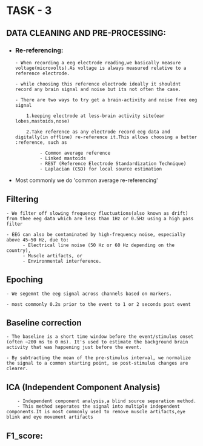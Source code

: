 
# TASK - 3

## DATA CLEANING AND PRE-PROCESSING:

- ### Re-referencing:
    
      - When recording a eeg electrode reading,we basically measure voltage(microvolts).As voltage is always measured relative to a reference electrode.

      - while choosing this reference electrode ideally it shouldnt record any brain signal and noise but its not often the case.

      - There are two ways to try get a brain-activity and noise free eeg signal
          
          1.keeping electrode at less-brain activity site(ear lobes,mastoids,nose)

          2.Take reference as any electrode record eeg data and digitally(in offline) re-reference it.This allows choosing a better :reference, such as

               - Common average reference
               - Linked mastoids
               - REST (Reference Electrode Standardization Technique)
               - Laplacian (CSD) for local source estimation

          

- Most commonly we do 'common average re-referencing'

## Filtering
  
    - We filter off slowing frequency fluctuations(also known as drift) from thee eeg data which are less than 1Hz or 0.5Hz using a high pass filter

    - EEG can also be contaminated by high-frequency noise, especially above 45–50 Hz, due to:
          - Electrical line noise (50 Hz or 60 Hz depending on the country),
          - Muscle artifacts, or
          - Environmental interference.


## Epoching

    - We segemnt the eeg signal across channels based on markers.

    - most commonly 0.2s prior to the event to 1 or 2 seconds post event


## Baseline correction

    - The baseline is a short time window before the event/stimulus onset (often −200 ms to 0 ms). It's used to estimate the background brain activity that was happening just before the event.

    - By subtracting the mean of the pre-stimulus interval, we normalize the signal to a common starting point, so post-stimulus changes are clearer.


## ICA (Independent Component Analysis)
        - Independent component analysis,a blind source seperation method.
        - This method seperates the signal into multiple independent components.It is most commonly used to remove muscle artifacts,eye blink and eye movement artifacts

        
## F1_score:
